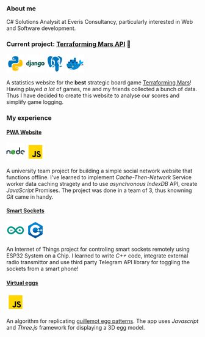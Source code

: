 ### About me 

C# Solutions Analysit at Everis Consultancy, particularly interested in Web and Software development.

### Current project: [Terraforming Mars API](https://github.com/RokasBagdonas/terra-mars-api) :rocket:

![alt text](https://github.com/RokasBagdonas/RokasBagdonas/blob/master/images/icons/python.png?raw=true) ![alt text](https://github.com/RokasBagdonas/RokasBagdonas/blob/master/images/icons/django.png?raw=true) ![alt text](https://github.com/RokasBagdonas/RokasBagdonas/blob/master/images/icons/postgresql.png?raw=true) ![alt text](https://github.com/RokasBagdonas/RokasBagdonas/blob/master/images/icons/docker.png?raw=true) 

A statistics website for the **best** strategic board game [Terraforming Mars](https://www.fryxgames.se/games/terraforming-mars/)! Having played *a lot* of games, me and my friends collected a bunch of data. Thus I have decided to create this website to analyse our scores and simplify game logging. 

### My experience

#### [PWA Website](https://github.com/RokasBagdonas/pwa)
![alt text](https://github.com/RokasBagdonas/RokasBagdonas/blob/master/images/icons/nodejs.png?raw=true) ![alt text](https://github.com/RokasBagdonas/RokasBagdonas/blob/master/images/icons/javascript.png?raw=true)

A university team project for building a simple social network website that functions offline. I've learned to implement _Cache-Then-Network_ Service worker data caching stragety and to use *asynchronous* *IndexDB* API, create *JavaScript* Promises. The project was done in a team of 3, thus knowning *Git* came in handy. 

#### [Smart Sockets](https://github.com/RokasBagdonas/iot-smart-sockets) 
![alt text](https://github.com/RokasBagdonas/RokasBagdonas/blob/master/images/icons/arduino.png?raw=true) ![alt text](https://github.com/RokasBagdonas/RokasBagdonas/blob/master/images/icons/c++.png?raw=true)

An Internet of Things project for controling smart sockets remotely using ESP32 System on a Chip. I learned to write *C++* code, integrate external radio transmittor and use third party Telegram API library for toggling the sockets from a smart phone!

#### [Virtual eggs](https://github.com/RokasBagdonas/virtual-eggs)
![alt text](https://github.com/RokasBagdonas/RokasBagdonas/blob/master/images/icons/javascript.png?raw=true)

An algorithm for replicating [guillemot egg patterns](https://www.gettyimages.co.uk/detail/photo/tub-of-guillemot-eggs-royalty-free-image/520207456?adppopup=true). The app uses *Javascript* and *Three.js* framework for displaying a 3D egg model.
